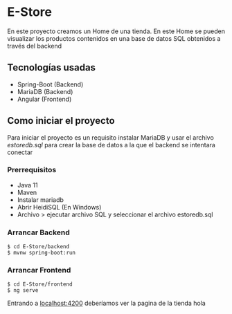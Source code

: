 # E-Store


En este proyecto creamos un Home de una tienda. En este Home se pueden visualizar los productos contenidos en una base de datos SQL obtenidos a través del backend


## Tecnologías usadas
* Spring-Boot (Backend)
* MariaDB (Backend)
* Angular (Frontend)

## Como iniciar el proyecto

Para iniciar el proyecto es un requisito instalar MariaDB
y usar el archivo *estoredb.sql* para crear la base de datos a la que el backend se intentara conectar

### Prerrequisitos 
* Java 11
* Maven
* Instalar mariadb
* Abrir HeidiSQL (En Windows)
* Archivo > ejecutar archivo SQL y seleccionar el archivo estoredb.sql

### Arrancar Backend
	$ cd E-Store/backend
	$ mvnw spring-boot:run
### Arrancar Frontend
	$ cd E-Store/frontend
	$ ng serve

Entrando a [localhost:4200](https://localhost:4200) deberíamos ver la pagina de la tienda
hola
